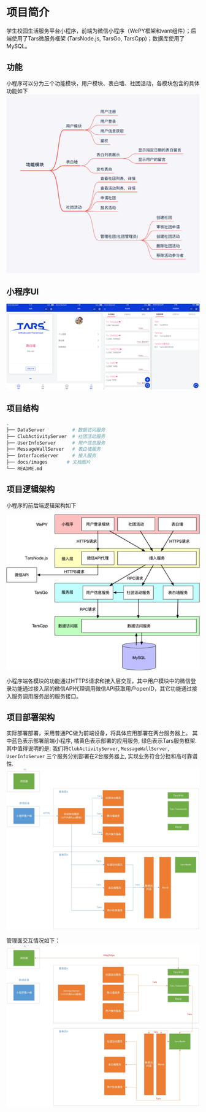 # <a id="introduction"></a>项目简介
学生校园生活服务平台小程序，前端为微信小程序（WePY框架和vant组件）；后端使用了Tars微服务框架 (TarsNode.js, TarsGo, TarsCpp)；数据库使用了MySQL。

## <a id="introduction-function"></a>功能
小程序可以分为三个功能模块，用户模块、表白墙、社团活动，各模块包含的具体功能如下
![](/docs/images/IntroductionFunction.png)
<!-- <img width="500" src="https://github.com/ETZhangSX/LifeService/blob/master/docs/images/IntroductionFunction.png?raw=true"> -->

## <a id="ui"></a>小程序UI

![](/docs/images/IntroductionUI.png)

## <a id="introduction-structure"></a>项目结构
```sh
.
├── DataServer          # 数据访问服务
├── ClubActivityServer  # 社团活动服务
├── UserInfoServer      # 用户信息服务
├── MessageWallServer   # 表白墙服务
├── InterfaceServer     # 接入服务
├── docs/images       # 文档图片
└── README.md
```

## <a id="introduction-logic-architecture"></a>项目逻辑架构
小程序的前后端逻辑架构如下

![image](/docs/images/logicArchitecture.png)

小程序端各模块的功能通过HTTPS请求和接入层交互，其中用户模块中的微信登录功能通过接入层的微信API代理调用微信API获取用户openID，其它功能通过接入服务调用服务层的服务接口。
## <a id="introduction-deploy-architecture"></a>项目部署架构
实际部署部署，采用普通PC做为前端设备，将具体应用部署在两台服务器上。 其中蓝色表示部署前端小程序, 橘黄色表示部署的应用服务, 绿色表示Tars服务框架.
其中值得说明的是: 我们将`ClubActivityServer`, `MessageWallServer`, `UserInfoServer` 三个服务分别部署在2台服务器上, 实现业务符合分担和高可靠谱性. 
![image](/docs/images/DataArchitecture.jpg)

管理面交互情况如下：
![image](/docs/images/ManagementArchitecture.jpg)